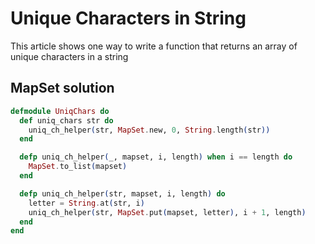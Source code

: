 # Unique Characters in String

This article shows one way to write a function that returns an array of unique characters in a string

## MapSet solution

```elixir
defmodule UniqChars do
  def uniq_chars str do
    uniq_ch_helper(str, MapSet.new, 0, String.length(str))
  end

  defp uniq_ch_helper(_, mapset, i, length) when i == length do
    MapSet.to_list(mapset)
  end

  defp uniq_ch_helper(str, mapset, i, length) do
    letter = String.at(str, i)
    uniq_ch_helper(str, MapSet.put(mapset, letter), i + 1, length)
  end
end
```
